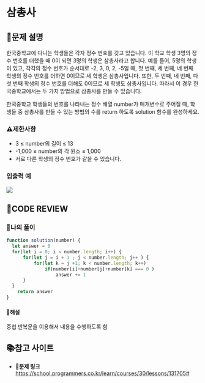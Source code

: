 # 삼총사

## **📝문제 설명**
한국중학교에 다니는 학생들은 각자 정수 번호를 갖고 있습니다. 이 학교 학생 3명의 정수 번호를 더했을 때 0이 되면 3명의 학생은 삼총사라고 합니다. 예를 들어, 5명의 학생이 있고, 각각의 정수 번호가 순서대로 -2, 3, 0, 2, -5일 때, 첫 번째, 세 번째, 네 번째 학생의 정수 번호를 더하면 0이므로 세 학생은 삼총사입니다. 또한, 두 번째, 네 번째, 다섯 번째 학생의 정수 번호를 더해도 0이므로 세 학생도 삼총사입니다. 따라서 이 경우 한국중학교에서는 두 가지 방법으로 삼총사를 만들 수 있습니다.

한국중학교 학생들의 번호를 나타내는 정수 배열 number가 매개변수로 주어질 때, 학생들 중 삼총사를 만들 수 있는 방법의 수를 return 하도록 solution 함수를 완성하세요.

### **⚠제한사항**
- 3 ≤ number의 길이 ≤ 13
- -1,000 ≤ number의 각 원소 ≤ 1,000
- 서로 다른 학생의 정수 번호가 같을 수 있습니다.
### **입출력 예**
![](https://velog.velcdn.com/images/ssori0421/post/5cc00697-15f3-4ed6-a16e-9fc8a98c10c8/image.png)

## **🧐CODE REVIEW**
### **🧾나의 풀이**

```js
function solution(number) {
  let answer = 0
  for(let i = 0; i < number.length; i++) {
      for(let j = i + 1 ; j < number.length; j++ ) {
          for(let k = j +1; k < number.length; k++) 
              if(number[i]+number[j]+number[k] === 0 ) 
                  answer += 1
      }
  }
    return answer
}
```

#### **📝해설**
중첩 반복문을 이용해서 내용을 수행하도록 함

## 📚참고 사이트

- **🔗문제 링크**<br/>
https://school.programmers.co.kr/learn/courses/30/lessons/131705#
